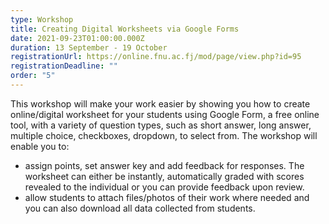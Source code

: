 ```yaml
---
type: Workshop
title: Creating Digital Worksheets via Google Forms
date: 2021-09-23T01:00:00.000Z
duration: 13 September - 19 October
registrationUrl: https://online.fnu.ac.fj/mod/page/view.php?id=95
registrationDeadline: ""
order: "5"
---
```

This workshop will make your work easier by showing you how to create online/digital worksheet for your students using Google Form, a free online tool, with a variety of question types, such as short answer, long answer, multiple choice, checkboxes, dropdown, to select from. The workshop will enable you to:

* assign points, set answer key and add feedback for responses. The worksheet can either be instantly, automatically graded with scores revealed to the individual or you can provide feedback upon review.
* allow students to attach files/photos of their work where needed and you can also download all data collected from students.